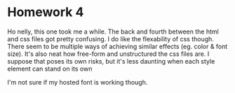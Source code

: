 # Homework 4
Ho nelly, this one took me a while.
The back and fourth between the html and css files got pretty confusing. 
I do like the flexability of css though. There seem to be multiple ways of achieving similar effects (eg. color & font size).
It's also neat how free-form and unstructured the css files are. 
I suppose that poses its own risks, but it's less daunting when each style element can stand on its own 

I'm not sure if my hosted font is working though.
